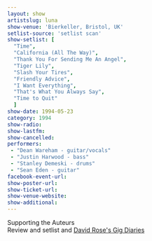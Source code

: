 ```yaml
---
layout: show
artistslug: luna
show-venue: 'Bierkeller, Bristol, UK'
setlist-source: 'setlist scan'
show-setlist: [
  "Time",
  "California (All The Way)",
  "Thank You For Sending Me An Angel",
  "Tiger Lily",
  "Slash Your Tires",
  "Friendly Advice",
  "I Want Everything",
  "That's What You Always Say",
  "Time to Quit"
  ]
show-date: 1994-05-23
category: 1994
show-radio: 
show-lastfm: 
show-cancelled: 
performers: 
 - "Dean Wareham - guitar/vocals"
 - "Justin Harwood - bass"
 - "Stanley Demeski - drums"
 - "Sean Eden - guitar"
facebook-event-url: 
show-poster-url: 
show-ticket-url: 
show-venue-website: 
show-additional: 
---
```


Supporting the Auteurs<br/>Review and setlist and <a href="http://gigbook.blogspot.com/2010/11/269-auteurs-luna-bristol-bierkeller.html">David Rose\'s Gig Diaries</a>
